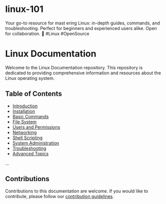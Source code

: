 # linux-101
Your go-to resource for mast
ering Linux: in-depth guides, commands, and troubleshooting. Perfect for beginners and experienced users alike. Open for collaboration. 🐧 #Linux #OpenSource

# Linux Documentation

Welcome to the Linux Documentation repository. This repository is dedicated to providing comprehensive information and resources about the Linux operating system.

## Table of Contents

- [Introduction](Introduction/Introduction.md)
- [Installation](Installation/Installation.md)
- [Basic Commands](Basic-Commands/Basic-Commands.md)
- [File System](File_System/File_System.md)
- [Users and Permissions](Users_and_Permissions/Users_and_Permissions.md)
- [Networking](#networking)
- [Shell Scripting](#shell-scripting)
- [System Administration](#system-administration)
- [Troubleshooting](#troubleshooting)
- [Advanced Topics](#advanced-topics)

...

## Contributions

Contributions to this documentation are welcome. If you would like to contribute, please follow our [contribution guidelines](CONTRIBUTING.md).
